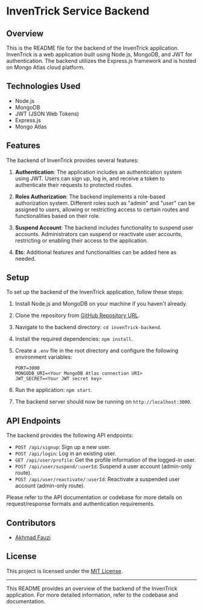 # InvenTrick Service Backend

## Overview

This is the README file for the backend of the InvenTrick application. InvenTrick is a web application built using Node.js, MongoDB, and JWT for authentication. The backend utilizes the Express.js framework and is hosted on Mongo Atlas cloud platform.

## Technologies Used

- Node.js
- MongoDB
- JWT (JSON Web Tokens)
- Express.js
- Mongo Atlas

## Features

The backend of InvenTrick provides several features:

1. **Authentication**: The application includes an authentication system using JWT. Users can sign up, log in, and receive a token to authenticate their requests to protected routes.

2. **Roles Authorization**: The backend implements a role-based authorization system. Different roles such as "admin" and "user" can be assigned to users, allowing or restricting access to certain routes and functionalities based on their role.

3. **Suspend Account**: The backend includes functionality to suspend user accounts. Administrators can suspend or reactivate user accounts, restricting or enabling their access to the application.

4. **Etc**: Additional features and functionalities can be added here as needed.

## Setup

To set up the backend of the InvenTrick application, follow these steps:

1. Install Node.js and MongoDB on your machine if you haven't already.

2. Clone the repository from [GitHub Repository URL](https://github.com/your-repository-url).

3. Navigate to the backend directory: `cd invenTrick-backend`.

4. Install the required dependencies: `npm install`.

5. Create a `.env` file in the root directory and configure the following environment variables:

   ```
   PORT=3000
   MONGODB_URI=<Your MongoDB Atlas connection URI>
   JWT_SECRET=<Your JWT secret key>
   ```

6. Run the application: `npm start`.

7. The backend server should now be running on `http://localhost:3000`.

## API Endpoints

The backend provides the following API endpoints:

- `POST /api/signup`: Sign up a new user.
- `POST /api/login`: Log in an existing user.
- `GET /api/user/profile`: Get the profile information of the logged-in user.
- `POST /api/user/suspend/:userId`: Suspend a user account (admin-only route).
- `POST /api/user/reactivate/:userId`: Reactivate a suspended user account (admin-only route).

Please refer to the API documentation or codebase for more details on request/response formats and authentication requirements.

## Contributors

- [Akhmad Fauzi](https://github.com/A-fauzi)

## License

This project is licensed under the [MIT License](LICENSE).

---

This README provides an overview of the backend of the InvenTrick application. For more detailed information, refer to the codebase and documentation.
